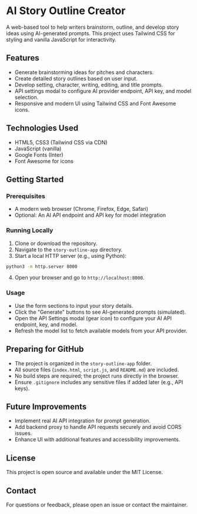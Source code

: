 # AI Story Outline Creator

A web-based tool to help writers brainstorm, outline, and develop story ideas using AI-generated prompts. This project uses Tailwind CSS for styling and vanilla JavaScript for interactivity.

## Features

- Generate brainstorming ideas for pitches and characters.
- Create detailed story outlines based on user input.
- Develop setting, character, writing, editing, and title prompts.
- API settings modal to configure AI provider endpoint, API key, and model selection.
- Responsive and modern UI using Tailwind CSS and Font Awesome icons.

## Technologies Used

- HTML5, CSS3 (Tailwind CSS via CDN)
- JavaScript (vanilla)
- Google Fonts (Inter)
- Font Awesome for icons

## Getting Started

### Prerequisites

- A modern web browser (Chrome, Firefox, Edge, Safari)
- Optional: An AI API endpoint and API key for model integration

### Running Locally

1. Clone or download the repository.
2. Navigate to the `story-outline-app` directory.
3. Start a local HTTP server (e.g., using Python):

```bash
python3 -m http.server 8000
```

4. Open your browser and go to `http://localhost:8000`.

### Usage

- Use the form sections to input your story details.
- Click the "Generate" buttons to see AI-generated prompts (simulated).
- Open the API Settings modal (gear icon) to configure your AI API endpoint, key, and model.
- Refresh the model list to fetch available models from your API provider.

## Preparing for GitHub

- The project is organized in the `story-outline-app` folder.
- All source files (`index.html`, `script.js`, and `README.md`) are included.
- No build steps are required; the project runs directly in the browser.
- Ensure `.gitignore` includes any sensitive files if added later (e.g., API keys).

## Future Improvements

- Implement real AI API integration for prompt generation.
- Add backend proxy to handle API requests securely and avoid CORS issues.
- Enhance UI with additional features and accessibility improvements.

## License

This project is open source and available under the MIT License.

## Contact

For questions or feedback, please open an issue or contact the maintainer.
